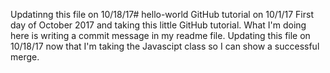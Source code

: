 Updatinng this file on 10/18/17# hello-world
GitHub tutorial on 10/1/17
First day of October 2017 and taking this little GitHub tutorial. What I'm doing here is writing a commit message in my readme file.
Updating this file on 10/18/17 now that I'm taking the Javascipt class so I can show a successful merge.
